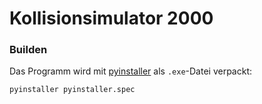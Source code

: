 # Kollisionsimulator 2000

### Builden

Das Programm wird mit [pyinstaller](https://pyinstaller.org/en/stable/index.html) als `.exe`-Datei verpackt:

```
pyinstaller pyinstaller.spec
```

